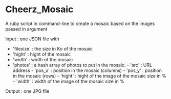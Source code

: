 # Cheerz_Mosaic

A ruby script in command-line to create a mosaic based on the images passed in argument

Input : one JSON file with
 - 'filesize' : the size in Ko of the mosaic
 - 'hight' : hight of the mosaic
 - 'width' : width of the mosaic
 - 'photos' : a hash array of photos to put in the mosaic.
		- 'src' : URL address
		- 'pos_x' : position in the mosaic (columns)
		- 'pos_y' : position in the mosaic (rows)
		- 'hight' : hight of the image of the mosaic size in %
		- 'width' : width of the image of the mosaic size in %

Output : one JPG file
